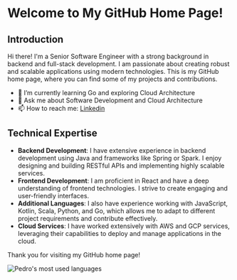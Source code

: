 <!--
**pedrovsn/pedrovsn** is a ✨ _special_ ✨ repository because its `README.md` (this file) appears on your GitHub profile.

Here are some ideas to get you started:

- 🔭 I’m currently working on ...
- 🌱 I’m currently learning Go and Cloud Architecture
- 👯 I’m looking to collaborate on ...
- 🤔 I’m looking for help with ...
 
- 📫 How to reach me: ...
- 😄 Pronouns: ...
- ⚡ Fun fact: ...
-->

# Welcome to My GitHub Home Page!

## Introduction

Hi there! I'm a Senior Software Engineer with a strong background in backend and full-stack development. I am passionate about creating robust and scalable applications using modern technologies. This is my GitHub home page, where you can find some of my projects and contributions. 

- 🌱 I’m currently learning Go and exploring Cloud Architecture
- 💬 Ask me about Software Development and Cloud Architecture
- 📫 How to reach me: [Linkedin](https://linkedin.com/in/pedro-vsn)

## Technical Expertise

- **Backend Development**: I have extensive experience in backend development using Java and frameworks like Spring or Spark. I enjoy designing and building RESTful APIs and implementing highly scalable services.
- **Frontend Development**: I am proficient in React and have a deep understanding of frontend technologies. I strive to create engaging and user-friendly interfaces.
- **Additional Languages**: I also have experience working with JavaScript, Kotlin, Scala, Python, and Go, which allows me to adapt to different project requirements and contribute effectively.
- **Cloud Services**: I have worked extensively with AWS and GCP services, leveraging their capabilities to deploy and manage applications in the cloud.

Thank you for visiting my GitHub home page!

![Pedro's most used languages](https://github-readme-stats-sabesansathananthan.vercel.app/api/top-langs/?username=pedrovsn&layout=compact&theme=radical)
